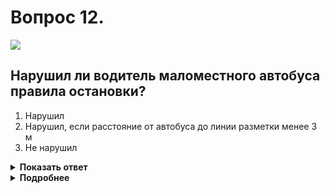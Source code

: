 # Вопрос 12.

![](https://s.drom.ru/i24228/pdd/tickets/2016/1543884981.jpg)

## Нарушил ли водитель маломестного автобуса правила остановки?

1. Нарушил
2. Нарушил, если расстояние от автобуса до линии разметки менее 3 м
3. Не нарушил

<details>
<summary><b>Показать ответ</b></summary>
Правильный ответ: 1
</details>
<details>
<summary><b>Подробнее</b></summary>
На Т-образном перекрёстке можно останавливаться напротив бокового проезда, но при этом он должен иметь сплошную линию разметки или разделительную полосу. Здесь же разметка из двух линий - сплошной и прерывистой. Остановка поэтому запрещена.
(Пункт 12.4 ПДД)
</details>